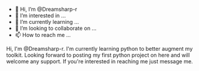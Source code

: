 - 👋 Hi, I’m @Dreamsharp-r
- 👀 I’m interested in ...
- 🌱 I’m currently learning ...
- 💞️ I’m looking to collaborate on ...
- 📫 How to reach me ...

<!---
Dreamsharp-r/Dreamsharp-r is a ✨ special ✨ repository because its `README.md` (this file) appears on your GitHub profile.
You can click the Preview link to take a look at your changes.
--->Hi, I'm @Dreamsharp-r. I'm currently learning python to better augment my toolkit. Looking forward to posting my first python project on here and will welcome any support. If you're interested in reaching me just message me. 
